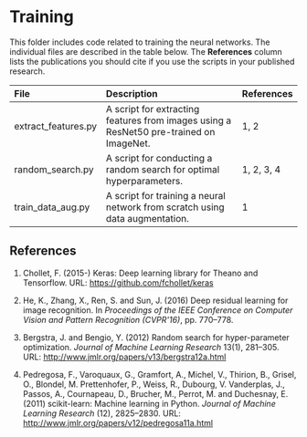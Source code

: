 # Training

This folder includes code related to training the neural networks. The individual files are described in the table below. The **References** column lists the publications you should cite if you use the scripts in your published research.

| File | Description | References|
|:---|:---|:---|
|extract_features.py|A script for extracting features from images using a ResNet50 pre-trained on ImageNet.|1, 2|
|random_search.py|A script for conducting a random search for optimal hyperparameters.|1, 2, 3, 4|
|train_data_aug.py|A script for training a neural network from scratch using data augmentation.|1|



## References

1. Chollet, F. (2015-) Keras: Deep learning library for Theano and Tensorflow. URL: https://github.com/fchollet/keras

2. He, K., Zhang, X., Ren, S. and Sun, J. (2016) Deep residual learning for image recognition. In *Proceedings of the IEEE Conference on Computer Vision and Pattern Recognition (CVPR'16)*, pp. 770–778.

3. Bergstra, J. and Bengio, Y. (2012) Random search for hyper-parameter optimization. *Journal of Machine Learning Research* 13(1), 281–305. URL: http://www.jmlr.org/papers/v13/bergstra12a.html

4. Pedregosa, F., Varoquaux, G., Gramfort, A., Michel, V., Thirion, B., Grisel, O., Blondel, M. Prettenhofer, P., Weiss, R., Dubourg, V. Vanderplas, J., Passos, A., Cournapeau, D., Brucher, M., Perrot, M. and Duchesnay, E. (2011) scikit-learn: Machine learning in Python. *Journal of Machine Learning Research* (12), 2825–2830. URL: http://www.jmlr.org/papers/v12/pedregosa11a.html